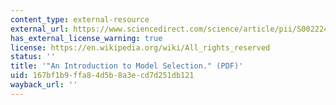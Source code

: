 ```yaml
---
content_type: external-resource
external_url: https://www.sciencedirect.com/science/article/pii/S0022249699912762
has_external_license_warning: true
license: https://en.wikipedia.org/wiki/All_rights_reserved
status: ''
title: '"An Introduction to Model Selection." (PDF)'
uid: 167bf1b9-ffa8-4d5b-8a3e-cd7d251db121
wayback_url: ''
---
```


